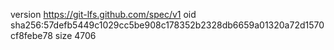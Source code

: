 version https://git-lfs.github.com/spec/v1
oid sha256:57defb5449c1029cc5be908c178352b2328db6659a01320a72d1570cf8febe78
size 4706
